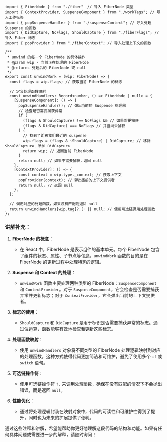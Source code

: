 ```tsx
import { FiberNode } from "./fiber"; // 导入 FiberNode 类型
import { ContextProvider, SuspenseComponent } from "./workTags"; // 导入工作标签
import { popSuspenseHandler } from "./suspenseContext"; // 导入处理 Suspense 的函数
import { DidCapture, NoFlags, ShouldCapture } from "./fiberFlags"; // 导入 Fiber 标志
import { popProvider } from "./fiberContext"; // 导入处理上下文的函数

/**
 * unwind 的每一个 FiberNode 的具体操作
 * @param wip - 当前正在处理的 FiberNode
 * @returns 处理后的 FiberNode 或 null
 */
export const unwindWork = (wip: FiberNode) => {
  const flags = wip.flags; // 获取当前 FiberNode 的标志

  // 定义处理函数映射
  const unwindHandlers: Record<number, () => FiberNode | null> = {
    [SuspenseComponent]: () => {
      popSuspenseHandler(); // 弹出当前的 Suspense 处理器
      // 检查是否需要捕获异常
      if (
        (flags & ShouldCapture) !== NoFlags && // 如果需要捕获
        (flags & DidCapture) === NoFlags // 并且尚未捕获
      ) {
        // 找到了距离我们最近的 suspense
        wip.flags = (flags & ~ShouldCapture) | DidCapture; // 移除 ShouldCapture、添加 DidCapture
        return wip; // 返回当前 FiberNode
      }
      return null; // 如果不需要捕获，返回 null
    },
    [ContextProvider]: () => {
      const context = wip.type._context; // 获取上下文
      popProvider(context); // 弹出当前的上下文提供者
      return null; // 返回 null
    },
  };

  // 调用对应的处理函数，如果没有匹配则返回 null
  return unwindHandlers[wip.tag]?.() || null; // 使用可选链调用处理函数
};
```

### 讲解补充：

1. **FiberNode 的概念**：

   - 在 React 中，FiberNode 是表示组件的基本单元。每个 FiberNode 包含了组件的状态、属性、子节点等信息。`unwindWork` 函数的目的是在 FiberNode 的更新过程中处理特定的逻辑。

2. **Suspense 和 Context 的处理**：

   - `unwindWork` 函数主要处理两种类型的 FiberNode：`SuspenseComponent` 和 `ContextProvider`。对于 `SuspenseComponent`，它会检查是否需要捕获异常并更新标志；对于 `ContextProvider`，它会弹出当前的上下文提供者。

3. **标志的使用**：

   - `ShouldCapture` 和 `DidCapture` 是用于标识是否需要捕获异常的标志。通过位运算，函数能够有效地检查和更新这些标志。

4. **处理函数映射**：

   - 使用 `unwindHandlers` 对象将不同类型的 FiberNode 处理逻辑映射到对应的处理函数。这种方式使得代码更加简洁和可维护，避免了使用多个 `if` 或 `switch` 语句。

5. **可选链操作符**：

   - 使用可选链操作符 `?.` 来调用处理函数，确保在没有匹配的情况下不会抛出错误，而是返回 `null`。

6. **性能优化**：
   - 通过将处理逻辑封装在映射对象中，代码的可读性和可维护性得到了提升，同时也为未来的扩展提供了便利。

通过这些注释和讲解，希望能帮助你更好地理解这段代码的结构和功能。如果有任何具体问题或需要进一步的解释，请随时询问！
